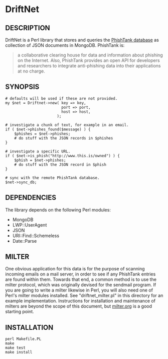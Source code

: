 DriftNet
========

DESCRIPTION
-----------

DriftNet is a Perl library that stores and queries the [PhishTank database](http://www.phishtank.com) as collection of JSON documents in MongoDB. PhishTank is:

> a collaborative clearing house for data and information about phishing on the
> Internet. Also, PhishTank provides an open API for developers and researchers
> to integrate anti-phishing data into their applications at no charge.

SYNOPSIS
--------

    # defaults will be used if these are not provided.
    my $net = Driftnet->new( key => key,
                             port => port,
                             host => host, 
                           );

    # investigate a chunk of text, for example in an email.
    if ( $net->phishes_found($message) ) {
        $phishes = $net->phishes;
        # do stuff with the JSON records in $phishes
    }
    
    # investigate a specific URL.
    if ( $net->is_phish("http://www.this.is/owned") ) {
        $phish = $net->phishes;
        # do stuff with the JSON record in $phish
    }
    
    # sync with the remote PhishTank database.
    $net->sync_db;

DEPENDENCIES
------------

The library depends on the following Perl modules:

  - MongoDB
  - LWP::UserAgent
  - JSON
  - URI::Find::Schemeless
  - Date::Parse

MILTER
------

One obvious application for this data is for the purpose of scanning incoming emails on a mail server, in order to see if any PhishTank entries are found within them.  Towards that end, a common method is to use the milter protocol, which was originally devised for the sendmail program. If you are going to write a milter likewise in Perl, you will also need one of Perl's milter modules installed. See "driftnet_milter.pl" in this directory for an example implementation. Instructions for installation and maintenance of milters are beyond the scope of this document, but [milter.org](http://www.milter.org) is a good starting point. 

INSTALLATION 
-------------

    perl Makefile.PL
    make
    make test
    make install

